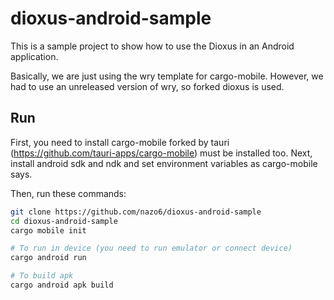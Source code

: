 # dioxus-android-sample

This is a sample project to show how to use the Dioxus in an Android
application.

Basically, we are just using the wry template for cargo-mobile. However, we had
to use an unreleased version of wry, so forked dioxus is used.

## Run

First, you need to install cargo-mobile forked by tauri
(https://github.com/tauri-apps/cargo-mobile) must be installed too. Next,
install android sdk and ndk and set environment variables as cargo-mobile says.

Then, run these commands:

```sh
git clone https://github.com/nazo6/dioxus-android-sample
cd dioxus-android-sample
cargo mobile init

# To run in device (you need to run emulator or connect device)
cargo android run

# To build apk
cargo android apk build
```
